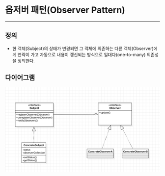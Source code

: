 # 옵저버 패턴(Observer Pattern)
***
## 정의
- 한 객체(Subject)의 상태가 변경되면 그 객체에 의존하는 다른 객체(Observer)에게 연락이 가고 자동으로 내용이 갱신되는 방식으로 일대다(one-to-many) 의존성을 정의한다.
## 다이어그램
![observer.png](..%2Fimages%2Fobserver.png)